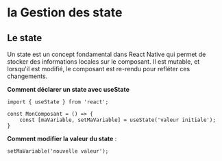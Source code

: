 # la Gestion des state

## Le state

Un state est un concept fondamental dans React Native qui permet de stocker des informations locales sur le composant. Il est mutable, et lorsqu'il est modifié, le composant est re-rendu pour refléter ces changements.

**Comment déclarer un state avec useState**

```
import { useState } from 'react';

const MonComposant = () => {
    const [maVariable, setMaVariable] = useState('valeur initiale');
}
```

**Comment modifier la valeur du state** :

```
setMaVariable('nouvelle valeur');
```
